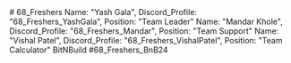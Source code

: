 <Team Name>
# 68_Freshers
</Team Name>
<Team Members>
<Member1>
Name: "Yash Gala",
Discord_Profile: "68_Freshers_YashGala",
Position: "Team Leader"
</Member1>
<Member2>
Name: "Mandar Khole",
Discord_Profile: "68_Freshers_Mandar",
Position: "Team Support"
</Member2>
<Member3>
Name: "Vishal Patel",
Discord_Profile: "68_Freshers_VishalPatel",
Position: "Team Calculator"
</Member3>
</Team Members>
<Project>
BitNBuild #68_Freshers_BnB24
</Project>

